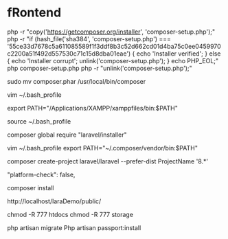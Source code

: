 # fRontend
php -r "copy('https://getcomposer.org/installer', 'composer-setup.php');"
php -r "if (hash_file('sha384', 'composer-setup.php') === '55ce33d7678c5a611085589f1f3ddf8b3c52d662cd01d4ba75c0ee0459970c2200a51f492d557530c71c15d8dba01eae') { echo 'Installer verified'; } else { echo 'Installer corrupt'; unlink('composer-setup.php'); } echo PHP_EOL;"
php composer-setup.php
php -r "unlink('composer-setup.php');"


sudo mv composer.phar /usr/local/bin/composer

vim ~/.bash_profile

export PATH="/Applications/XAMPP/xamppfiles/bin:$PATH"


source ~/.bash_profile

composer global require "laravel/installer"

vim ~/.bash_profile
export PATH="~/.composer/vendor/bin:$PATH"


composer create-project laravel/laravel --prefer-dist ProjectName '8.*'


"platform-check": false,

composer install

http://localhost/laraDemo/public/


chmod -R 777 htdocs
chmod -R 777 storage

php artisan migrate
Php artisan passport:install
